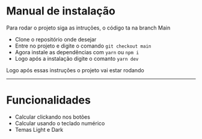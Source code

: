 # Manual de instalação

Para rodar o projeto siga as intruções, o código ta na branch Main

- Clone o repositório onde desejar
- Entre no projeto e digite o comando `git checkout main`
- Agora instale as dependências com `yarn` ou `npm i`
- Logo após a instalação digite o comanto `yarn dev`

Logo após essas instruções o projeto vai estar rodando

---

# Funcionalidades

- Calcular clickando nos botões
- Calcular usando o teclado numérico
- Temas Light e Dark
